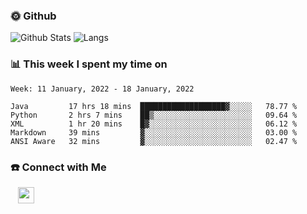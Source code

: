 

<h3> 🌞 Github</h3>

![Github Stats](https://github-readme-stats-beta-lovat.vercel.app/api?username=QiuYukang&count_private=true&show_icons=true&hide=stars)
![Langs](https://github-readme-stats-beta-lovat.vercel.app/api/top-langs/?username=QiuYukang&count_private=true&layout=compact)

<h3> 📊 This week I spent my time on</h3>

<!--START_SECTION:waka-->
```text
Week: 11 January, 2022 - 18 January, 2022

Java         17 hrs 18 mins  ███████████████████▓░░░░░   78.77 % 
Python       2 hrs 7 mins    ██▒░░░░░░░░░░░░░░░░░░░░░░   09.64 % 
XML          1 hr 20 mins    █▓░░░░░░░░░░░░░░░░░░░░░░░   06.12 % 
Markdown     39 mins         ▓░░░░░░░░░░░░░░░░░░░░░░░░   03.00 % 
ANSI Aware   32 mins         ▓░░░░░░░░░░░░░░░░░░░░░░░░   02.47 % 
```
<!--END_SECTION:waka-->

<!--
<h3>🛠 Tech Stack</h3>

- 💻 &nbsp; Java | C | Matlab | C++ | Python
- 🌐 &nbsp; HTML | CSS | JavaScript | Bootstrap
- 🛢  &nbsp; MySQL | Redis
- 🔧 &nbsp; NS-3 | Git | Markdown
-->

<h3> ☎️ Connect with Me </h3>
&nbsp;&nbsp;
<a href="mailto:b612n@qq.com">
  <img href="mailto:b612n@qq.com" align="center" width="26px" src="https://github.com/TheDudeThatCode/TheDudeThatCode/blob/master/Assets/Gmail.svg" />
</a>
